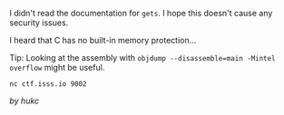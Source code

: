 I didn't read the documentation for `gets`. I hope this doesn't cause any security issues.

I heard that C has no built-in memory protection...

Tip: Looking at the assembly with `objdump --disassemble=main -Mintel overflow` might be useful.

`nc ctf.isss.io 9002`

_by hukc_
